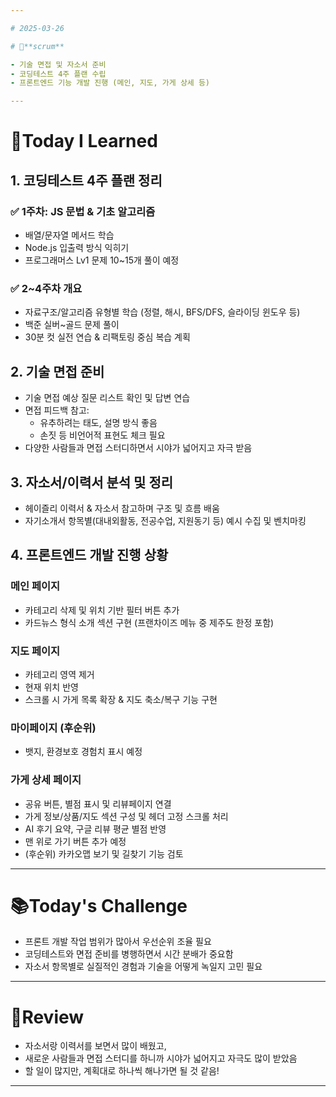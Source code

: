 ```yaml
---

# 2025-03-26

# 💬**scrum**

- 기술 면접 및 자소서 준비
- 코딩테스트 4주 플랜 수립
- 프론트엔드 기능 개발 진행 (메인, 지도, 가게 상세 등)

---
```


# 📝**Today I Learned**

## 1. 코딩테스트 4주 플랜 정리
### ✅ 1주차: JS 문법 & 기초 알고리즘
- 배열/문자열 메서드 학습
- Node.js 입출력 방식 익히기
- 프로그래머스 Lv1 문제 10~15개 풀이 예정

### ✅ 2~4주차 개요
- 자료구조/알고리즘 유형별 학습 (정렬, 해시, BFS/DFS, 슬라이딩 윈도우 등)
- 백준 실버~골드 문제 풀이
- 30분 컷 실전 연습 & 리팩토링 중심 복습 계획

## 2. 기술 면접 준비
- 기술 면접 예상 질문 리스트 확인 및 답변 연습
- 면접 피드백 참고:
  - 유추하려는 태도, 설명 방식 좋음
  - 손짓 등 비언어적 표현도 체크 필요
- 다양한 사람들과 면접 스터디하면서 시야가 넓어지고 자극 받음

## 3. 자소서/이력서 분석 및 정리
- 헤이즐리 이력서 & 자소서 참고하며 구조 및 흐름 배움
- 자기소개서 항목별(대내외활동, 전공수업, 지원동기 등) 예시 수집 및 벤치마킹

## 4. 프론트엔드 개발 진행 상황
### 메인 페이지
- 카테고리 삭제 및 위치 기반 필터 버튼 추가
- 카드뉴스 형식 소개 섹션 구현 (프랜차이즈 메뉴 중 제주도 한정 포함)

### 지도 페이지
- 카테고리 영역 제거
- 현재 위치 반영
- 스크롤 시 가게 목록 확장 & 지도 축소/복구 기능 구현

### 마이페이지 (후순위)
- 뱃지, 환경보호 경험치 표시 예정

### 가게 상세 페이지
- 공유 버튼, 별점 표시 및 리뷰페이지 연결
- 가게 정보/상품/지도 섹션 구성 및 헤더 고정 스크롤 처리
- AI 후기 요약, 구글 리뷰 평균 별점 반영
- 맨 위로 가기 버튼 추가 예정
- (후순위) 카카오맵 보기 및 길찾기 기능 검토

---

# 📚**Today's Challenge**

- 프론트 개발 작업 범위가 많아서 우선순위 조율 필요
- 코딩테스트와 면접 준비를 병행하면서 시간 분배가 중요함
- 자소서 항목별로 실질적인 경험과 기술을 어떻게 녹일지 고민 필요

---

# 🌟**Review**

- 자소서랑 이력서를 보면서 많이 배웠고,
- 새로운 사람들과 면접 스터디를 하니까 시야가 넓어지고 자극도 많이 받았음
- 할 일이 많지만, 계획대로 하나씩 해나가면 될 것 같음!

---
